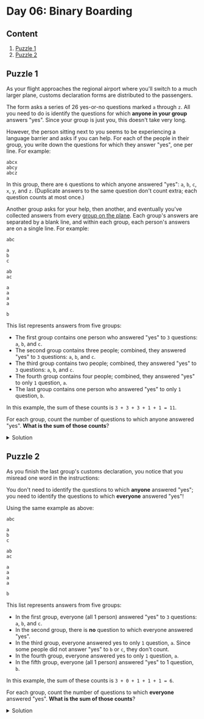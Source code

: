 # Day 06: Binary Boarding
## Content
1. [Puzzle 1](#puzzle1)
2. [Puzzle 2](#puzzle2)
<a name="puzzle1"></a>
## Puzzle 1
As your flight approaches the regional airport where you'll switch to a much larger plane, customs declaration forms are distributed to the passengers.

The form asks a series of 26 yes-or-no questions marked ```a``` through ```z```. All you need to do is identify the questions for which **anyone in your group** answers "yes". Since your group is just you, this doesn't take very long.

However, the person sitting next to you seems to be experiencing a language barrier and asks if you can help. For each of the people in their group, you write down the questions for which they answer "yes", one per line. For example:

```
abcx
abcy
abcz
```

In this group, there are ```6``` questions to which anyone answered "yes": ```a```, ```b```, ```c```, ```x```, ```y```, and ```z```. (Duplicate answers to the same question don't count extra; each question counts at most once.)

Another group asks for your help, then another, and eventually you've collected answers from every [group on the plane](https://raw.githubusercontent.com/isc-joserodriguez/adventofcode2020/main/day06/input.txt). Each group's answers are separated by a blank line, and within each group, each person's answers are on a single line. For example:

```
abc

a
b
c

ab
ac

a
a
a
a

b
```

This list represents answers from five groups:

* The first group contains one person who answered "yes" to ```3``` questions: ```a```, ```b```, and ```c```.
* The second group contains three people; combined, they answered "yes" to ```3``` questions: ```a```, ```b```, and ```c```.
* The third group contains two people; combined, they answered "yes" to ```3``` questions: ```a```, ```b```, and ```c```.
* The fourth group contains four people; combined, they answered "yes" to only ```1``` question, ```a```.
* The last group contains one person who answered "yes" to only ```1``` question, ```b```.

In this example, the sum of these counts is ```3 + 3 + 3 + 1 + 1 = 11```.

For each group, count the number of questions to which anyone answered "yes". **What is the sum of those counts**?

<Details>
<Summary>Solution</Summary>

Your puzzle answer was ```6437```.

</Details>

<a name="puzzle2"></a>
## Puzzle 2
As you finish the last group's customs declaration, you notice that you misread one word in the instructions:

You don't need to identify the questions to which **anyone** answered "yes"; you need to identify the questions to which **everyone** answered "yes"!

Using the same example as above:

```
abc

a
b
c

ab
ac

a
a
a
a

b
```

This list represents answers from five groups:

* In the first group, everyone (all 1 person) answered "yes" to ```3``` questions: ```a```, ```b```, and ```c```.
* In the second group, there is **no** question to which everyone answered "yes".
* In the third group, everyone answered yes to only ```1``` question, ```a```. Since some people did not answer "yes" to ```b``` or ```c```, they don't count.
* In the fourth group, everyone answered yes to only ```1``` question, ```a```.
* In the fifth group, everyone (all 1 person) answered "yes" to 1 question, ```b```.

In this example, the sum of these counts is ```3 + 0 + 1 + 1 + 1 = 6```.

For each group, count the number of questions to which **everyone** answered "yes". **What is the sum of those counts**?

<Details>
<Summary>Solution</Summary>

Your puzzle answer was ```3229```.

</Details>
